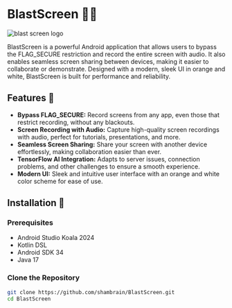 # BlastScreen 📱💥

![blast screen logo](https://github.com/user-attachments/assets/72c0c25b-da3a-4a32-bf4b-a667eb2e4b77)  <!-- Add your logo here -->

BlastScreen is a powerful Android application that allows users to bypass the FLAG_SECURE restriction and record the entire screen with audio. It also enables seamless screen sharing between devices, making it easier to collaborate or demonstrate. Designed with a modern, sleek UI in orange and white, BlastScreen is built for performance and reliability.

## Features 🚀

- **Bypass FLAG_SECURE:** Record screens from any app, even those that restrict recording, without any blackouts.
- **Screen Recording with Audio:** Capture high-quality screen recordings with audio, perfect for tutorials, presentations, and more.
- **Seamless Screen Sharing:** Share your screen with another device effortlessly, making collaboration easier than ever.
- **TensorFlow AI Integration:** Adapts to server issues, connection problems, and other challenges to ensure a smooth experience.
- **Modern UI:** Sleek and intuitive user interface with an orange and white color scheme for ease of use.

## Installation 💾

### Prerequisites
- Android Studio Koala 2024
- Kotlin DSL
- Android SDK 34
- Java 17

### Clone the Repository

```bash
git clone https://github.com/shambrain/BlastScreen.git
cd BlastScreen
